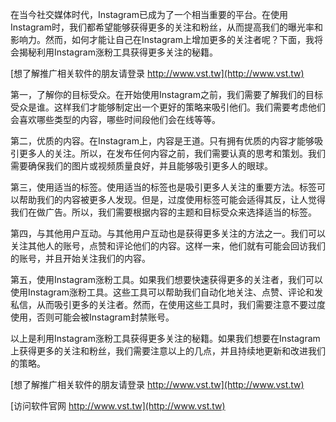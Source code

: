 在当今社交媒体时代，Instagram已成为了一个相当重要的平台。在使用Instagram时，我们都希望能够获得更多的关注和粉丝，从而提高我们的曝光率和影响力。然而，如何才能让自己在Instagram上增加更多的关注者呢？下面，我将会揭秘利用Instagram涨粉工具获得更多关注的秘籍。

[想了解推广相关软件的朋友请登录 http://www.vst.tw](http://www.vst.tw)

第一，了解你的目标受众。在开始使用Instagram之前，我们需要了解我们的目标受众是谁。这样我们才能够制定出一个更好的策略来吸引他们。我们需要考虑他们会喜欢哪些类型的内容，哪些时间段他们会在线等等。

第二，优质的内容。在Instagram上，内容是王道。只有拥有优质的内容才能够吸引更多人的关注。所以，在发布任何内容之前，我们需要认真的思考和策划。我们需要确保我们的图片或视频质量良好，并且能够吸引更多人的眼球。

第三，使用适当的标签。使用适当的标签也是吸引更多人关注的重要方法。标签可以帮助我们的内容被更多人发现。但是，过度使用标签可能会适得其反，让人觉得我们在做广告。所以，我们需要根据内容的主题和目标受众来选择适当的标签。

第四，与其他用户互动。与其他用户互动也是获得更多关注的方法之一。我们可以关注其他人的账号，点赞和评论他们的内容。这样一来，他们就有可能会回访我们的账号，并且开始关注我们的内容。

第五，使用Instagram涨粉工具。如果我们想要快速获得更多的关注者，我们可以使用Instagram涨粉工具。这些工具可以帮助我们自动化地关注、点赞、评论和发私信，从而吸引更多的关注者。然而，在使用这些工具时，我们需要注意不要过度使用，否则可能会被Instagram封禁账号。

以上是利用Instagram涨粉工具获得更多关注的秘籍。如果我们想要在Instagram上获得更多的关注和粉丝，我们需要注意以上的几点，并且持续地更新和改进我们的策略。

[想了解推广相关软件的朋友请登录 http://www.vst.tw](http://www.vst.tw)


[访问软件官网 http://www.vst.tw](http://www.vst.tw)
